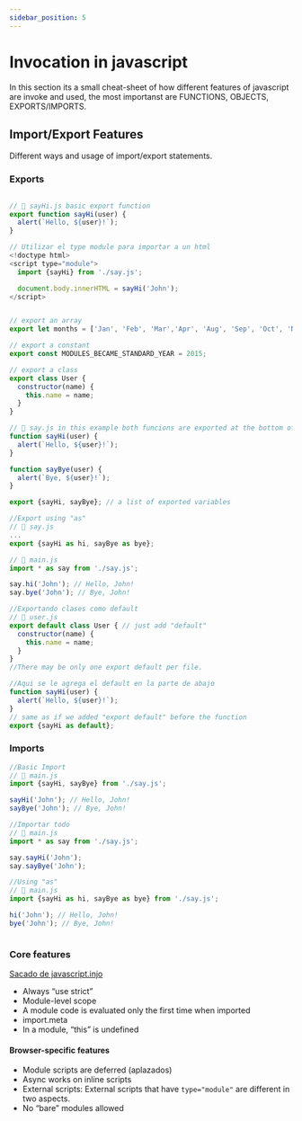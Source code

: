 ```yaml
---
sidebar_position: 5
---
```


# Invocation in javascript

In this section its a small cheat-sheet of how different features of javascript are invoke and used, the most importanst are FUNCTIONS, OBJECTS, EXPORTS/IMPORTS.

## Import/Export Features

Different ways and usage of import/export statements.

### Exports

```js

// 📁 sayHi.js basic export function
export function sayHi(user) {
  alert(`Hello, ${user}!`);
}

// Utilizar el type module para importar a un html
<!doctype html>
<script type="module">
  import {sayHi} from './say.js';

  document.body.innerHTML = sayHi('John');
</script>


// export an array
export let months = ['Jan', 'Feb', 'Mar','Apr', 'Aug', 'Sep', 'Oct', 'Nov', 'Dec'];

// export a constant
export const MODULES_BECAME_STANDARD_YEAR = 2015;

// export a class
export class User {
  constructor(name) {
    this.name = name;
  }
}

// 📁 say.js in this example both funcions are exported at the bottom of the file
function sayHi(user) {
  alert(`Hello, ${user}!`);
}

function sayBye(user) {
  alert(`Bye, ${user}!`);
}

export {sayHi, sayBye}; // a list of exported variables

//Export using "as"
// 📁 say.js
...
export {sayHi as hi, sayBye as bye};

// 📁 main.js
import * as say from './say.js';

say.hi('John'); // Hello, John!
say.bye('John'); // Bye, John!

//Exportando clases como default
// 📁 user.js
export default class User { // just add "default"
  constructor(name) {
    this.name = name;
  }
}
//There may be only one export default per file.

//Aqui se le agrega el default en la parte de abajo
function sayHi(user) {
  alert(`Hello, ${user}!`);
}
// same as if we added "export default" before the function
export {sayHi as default};


```

### Imports

```js
//Basic Import
// 📁 main.js
import {sayHi, sayBye} from './say.js';

sayHi('John'); // Hello, John!
sayBye('John'); // Bye, John!

//Importar todo
// 📁 main.js
import * as say from './say.js';

say.sayHi('John');
say.sayBye('John');

//Using "as"
// 📁 main.js
import {sayHi as hi, sayBye as bye} from './say.js';

hi('John'); // Hello, John!
bye('John'); // Bye, John!



```

### Core features

[Sacado de javascript.injo](https://javascript.info/modules-intro)

- Always “use strict”
- Module-level scope
- A module code is evaluated only the first time when imported
- import.meta
- In a module, “this” is undefined

#### Browser-specific features

- Module scripts are deferred (aplazados)
- Async works on inline scripts
- External scripts: External scripts that have `type="module"` are different in two aspects.
- No “bare” modules allowed
